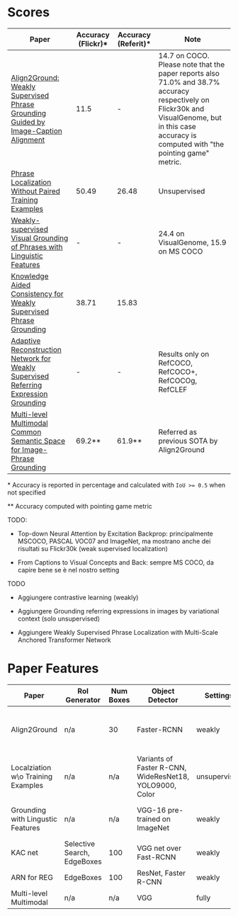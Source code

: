 # Scores

<!-- prettier-ignore-start -->

| Paper | Accuracy (Flickr)\* | Accuracy (Referit)\* | Note | 
| ----- | ------ | ------- | ---- |
| [Align2Ground: Weakly Supervised Phrase Grounding Guided by Image-Caption Alignment](https://arxiv.org/pdf/1903.11649.pdf) | 11.5 | - | 14.7 on COCO. Please note that the paper reports also 71.0% and 38.7% accuracy respectively on Flickr30k and VisualGenome, but in this case accuracy is computed with "the pointing game" metric. |
| [Phrase Localization Without Paired Training Examples](https://arxiv.org/pdf/1908.07553.pdf) | 50.49 | 26.48 | Unsupervised |
| [Weakly-supervised Visual Grounding of Phrases with Linguistic Features](https://arxiv.org/pdf/1705.01371.pdf) | - | - | 24.4 on VisualGenome, 15.9 on MS COCO |
| [Knowledge Aided Consistency for Weakly Supervised Phrase Grounding](https://arxiv.org/pdf/1803.03879.pdf) | 38.71 | 15.83 | |
| [Adaptive Reconstruction Network for Weakly Supervised Referring Expression Grounding](https://arxiv.org/pdf/1908.10568.pdf) | - | - | Results only on RefCOCO, RefCOCO+, RefCOCOg, RefCLEF |
| [Multi-level Multimodal Common Semantic Space for Image-Phrase Grounding](https://arxiv.org/pdf/1811.11683.pdf) | 69.2\*\* | 61.9\*\* | Referred as previous SOTA by Align2Ground |

<!-- prettier-ignore-end -->

\* Accuracy is reported in percentage and calculated with `IoU >= 0.5` when not
specified

\*\* Accuracy computed with pointing game metric

TODO:

- Top-down Neural Attention by Excitation Backprop: principalmente MSCOCO,
  PASCAL VOC07 and ImageNet, ma mostrano anche dei risultati su Flickr30k (weak
  supervised localization)

- From Captions to Visual Concepts and Back: sempre MS COCO, da capire bene se è
  nel nostro setting

TODO

- Aggiungere contrastive learning (weakly)

- Aggiungere Grounding referring expressions in images by variational context
  (solo unsupervised)

- Aggiungere Weakly Supervised Phrase Localization with Multi-Scale Anchored
  Transformer Network

# Paper Features

| Paper                              | RoI Generator               | Num Boxes | Object Detector                                         | Settings     | Train                                    | Inference  |
| ---------------------------------- | --------------------------- | --------- | ------------------------------------------------------- | ------------ | ---------------------------------------- | ---------- |
| Align2Ground                       | n/a                         | 30        | Faster-RCNN                                             | weakly       | sentence (chunked for internal features) | query + gt |
| Localziation w\o Training Examples | n/a                         | n/a       | Variants of Faster R-CNN, WideResNet18, YOLO9000, Color | unsupervised | n/a                                      | sentence   |
| Grounding with Lingustic Features  | n/a                         | n/a       | VGG-16 pre-trained on ImageNet                          | weakly       | sentence (parsed for relations)          | query + gt |
| KAC net                            | Selective Search, EdgeBoxes | 100       | VGG net over Fast-RCNN                                  | weakly       | query                                    | query + gt |
| ARN for REG                        | EdgeBoxes                   | 100       | ResNet, Faster R-CNN                                    | weakly       | query + attributes                       | query + gt |
| Multi-level Multimodal             | n/a                         | n/a       | VGG                                                     | fully        | query + gt                               | query + gt |
